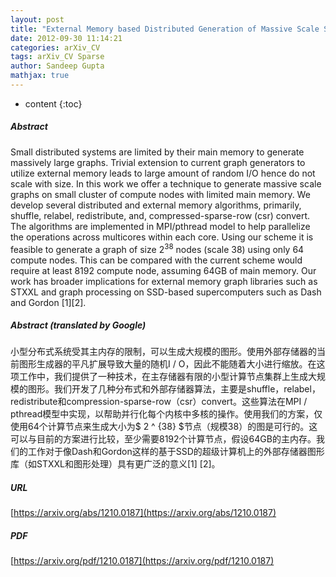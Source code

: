```yaml
---
layout: post
title: "External Memory based Distributed Generation of Massive Scale Social Networks on Small Clusters"
date: 2012-09-30 11:14:21
categories: arXiv_CV
tags: arXiv_CV Sparse
author: Sandeep Gupta
mathjax: true
---
```


* content
{:toc}

##### Abstract
Small distributed systems are limited by their main memory to generate massively large graphs. Trivial extension to current graph generators to utilize external memory leads to large amount of random I/O hence do not scale with size. In this work we offer a technique to generate massive scale graphs on small cluster of compute nodes with limited main memory. We develop several distributed and external memory algorithms, primarily, shuffle, relabel, redistribute, and, compressed-sparse-row (csr) convert. The algorithms are implemented in MPI/pthread model to help parallelize the operations across multicores within each core. Using our scheme it is feasible to generate a graph of size $2^{38}$ nodes (scale 38) using only 64 compute nodes. This can be compared with the current scheme would require at least 8192 compute node, assuming 64GB of main memory. Our work has broader implications for external memory graph libraries such as STXXL and graph processing on SSD-based supercomputers such as Dash and Gordon [1][2].

##### Abstract (translated by Google)
小型分布式系统受其主内存的限制，可以生成大规模的图形。使用外部存储器的当前图形生成器的平凡扩展导致大量的随机I / O，因此不能随着大小进行缩放。在这项工作中，我们提供了一种技术，在主存储器有限的小型计算节点集群上生成大规模的图形。我们开发了几种分布式和外部存储器算法，主要是shuffle，relabel，redistribute和compression-sparse-row（csr）convert。这些算法在MPI / pthread模型中实现，以帮助并行化每个内核中多核的操作。使用我们的方案，仅使用64个计算节点来生成大小为$ 2 ^ {38} $节点（规模38）的图是可行的。这可以与目前的方案进行比较，至少需要8192个计算节点，假设64GB的主内存。我们的工作对于像Dash和Gordon这样的基于SSD的超级计算机上的外部存储器图形库（如STXXL和图形处理）具有更广泛的意义[1] [2]。

##### URL
[https://arxiv.org/abs/1210.0187](https://arxiv.org/abs/1210.0187)

##### PDF
[https://arxiv.org/pdf/1210.0187](https://arxiv.org/pdf/1210.0187)

